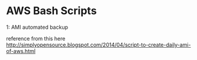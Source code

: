 # AWS Bash Scripts

1: AMI automated backup 

reference from this here http://simplyopensource.blogspot.com/2014/04/script-to-create-daily-ami-of-aws.html
